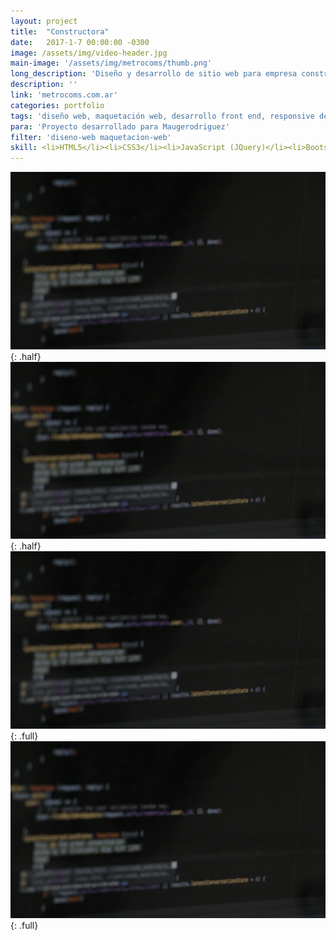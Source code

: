 ```yaml
---
layout: project
title:  "Constructora"
date:   2017-1-7 00:00:00 -0300
image: /assets/img/video-header.jpg
main-image: '/assets/img/metrocoms/thumb.png'
long_description: 'Diseño y desarrollo de sitio web para empresa constructora'
description: ''
link: 'metrocoms.com.ar'
categories: portfolio
tags: 'diseño web, maquetación web, desarrollo front end, responsive design'
para: 'Proyecto desarrollado para Maugerodriguez'
filter: 'diseno-web maquetacion-web'
skill: <li>HTML5</li><li>CSS3</li><li>JavaScript (JQuery)</li><li>Bootstrap</li><li>PHP</li>
---
```


![alt text](/assets/img/video-header.jpg "Logo Title Text 1"){: .half}
![alt text](/assets/img/video-header.jpg "Logo Title Text 1"){: .half}
![alt text](/assets/img/video-header.jpg "Logo Title Text 1"){: .full}
![alt text](/assets/img/video-header.jpg "Logo Title Text 1"){: .full}